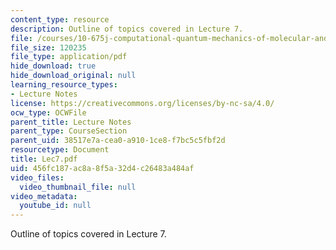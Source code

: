 ```yaml
---
content_type: resource
description: Outline of topics covered in Lecture 7.
file: /courses/10-675j-computational-quantum-mechanics-of-molecular-and-extended-systems-fall-2004/456fc187ac8a8f5a32d4c26483a484af_Lec7.pdf
file_size: 120235
file_type: application/pdf
hide_download: true
hide_download_original: null
learning_resource_types:
- Lecture Notes
license: https://creativecommons.org/licenses/by-nc-sa/4.0/
ocw_type: OCWFile
parent_title: Lecture Notes
parent_type: CourseSection
parent_uid: 38517e7a-cea0-a910-1ce8-f7bc5c5fbf2d
resourcetype: Document
title: Lec7.pdf
uid: 456fc187-ac8a-8f5a-32d4-c26483a484af
video_files:
  video_thumbnail_file: null
video_metadata:
  youtube_id: null
---
```

Outline of topics covered in Lecture 7.